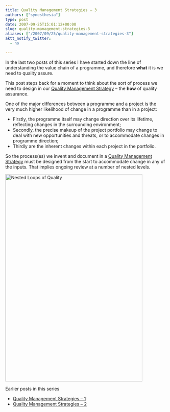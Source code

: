 ```yaml
---
title: Quality Management Strategies – 3
authors: ["synesthesia"]
type: post
date: 2007-09-25T15:01:12+00:00
slug: quality-management-strategies-3 
aliases: ["/2007/09/25/quality-management-strategies-3"]
aktt_notify_twitter:
  - no

---
```

In the last two posts of this series I have started down the line of understanding the value chain of a programme, and therefore **what** it is we need to quality assure.

This post steps back for a moment to think about the sort of process we need to design in our [Quality Management Strategy][1] – the **how** of quality assurance.

One of the major differences between a programme and a project is the very much higher likelihood of change in a programme than in a project:

  * Firstly, the programme itself may change direction over its lifetime, reflecting changes in the surrounding environment;
  * Secondly, the precise makeup of the project portfolio may change to deal with new opportunities and threats, or to accommodate changes in programme direction;
  * Thirdly are the inherent changes within each project in the portfolio.

So the process(es) we invent and document in a [Quality Management Strategy][1] must be designed from the start to accommodate change in any of the inputs. That implies ongoing review at a number of nested levels.

<a rel="attachment wp-att-1656" href="https://www.synesthesia.co.uk/blog/archives/2007/09/25/quality-management-strategies-3/nested-loops-of-quality/"><img class="aligncenter size-full wp-image-1656" title="Nested Loops of Quality" src="https://www.synesthesia.co.uk/blog/wp-content/uploads/2007/09/nested-loops-of-quality.png" alt="Nested Loops of Quality" width="429" height="650" /></a>

Earlier posts in this series

  * [Quality Management Strategies &#8211; 1][2]
  * [Quality Management Strategies &#8211; 2][3]

 [1]: /wikka/QualityManagementStrategy
 [2]: https://www.synesthesia.co.uk/blog/archives/2007/09/25/quality-management-strategies-1/ "Permanent Link to Quality Management Strategies - 1"
 [3]: https://www.synesthesia.co.uk/blog/archives/2007/09/25/quality-management-strategies-2/ "Permanent Link to Quality Management Strategies - 2"